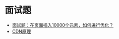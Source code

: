 # 面试题

- [面试题：在页面插入10000个元素，如何进行优化？](https://blog.csdn.net/qq_42033567/article/details/107218985)
- [CDN原理](https://www.jianshu.com/p/1dae6e1680ff)
